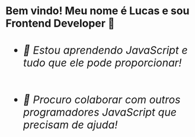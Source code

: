<h1>Bem vindo! Meu nome é Lucas e sou Frontend Developer 👋<h1> 
<ul>
  <li><h6>🌱 Estou aprendendo JavaScript e tudo que ele pode proporcionar!</h6></li>
  <li><h6>👯 Procuro colaborar com outros programadores JavaScript que precisam de ajuda!</h6></li>
 </ul>

